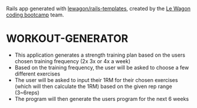 Rails app generated with [lewagon/rails-templates](https://github.com/lewagon/rails-templates), created by the [Le Wagon coding bootcamp](https://www.lewagon.com) team.
# WORKOUT-GENERATOR
- This application generates a strength training plan based on the users chosen training frequency (2x 3x or 4x a week)
- Based on the training frequency, the user will be asked to choose a few different exercises
- The user will be asked to input their 1RM for their chosen exercises (which will then calculate the 1RM) based on the given rep range (3~6reps)
- The program will then generate the users program for the next 6 weeks


